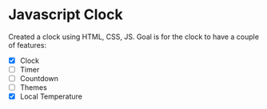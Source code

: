 # Javascript Clock

Created a clock using HTML, CSS, JS.
Goal is for the clock to have a couple of features:

- [x] Clock
- [ ] Timer
- [ ] Countdown
- [ ] Themes
- [x] Local Temperature
